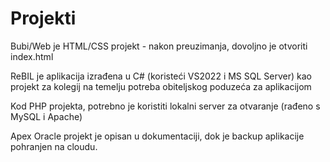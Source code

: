 # Projekti

Bubi/Web je HTML/CSS projekt - nakon preuzimanja, dovoljno je otvoriti index.html

ReBIL je aplikacija izrađena u C# (koristeći VS2022 i MS SQL Server) kao projekt za kolegij na temelju potreba obiteljskog poduzeća za aplikacijom

Kod PHP projekta, potrebno je koristiti lokalni server za otvaranje (rađeno s MySQL i Apache) 

Apex Oracle projekt je opisan u dokumentaciji, dok je backup aplikacije pohranjen na cloudu.
